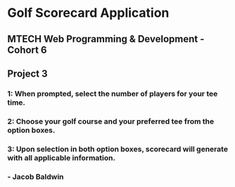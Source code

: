 # Golf Scorecard Application

## MTECH Web Programming & Development - Cohort 6
## Project 3

### 1: When prompted, select the number of players for your tee time.
### 2: Choose your golf course and your preferred tee from the option boxes.
### 3: Upon selection in both option boxes, scorecard will generate with all applicable information.

### - Jacob Baldwin